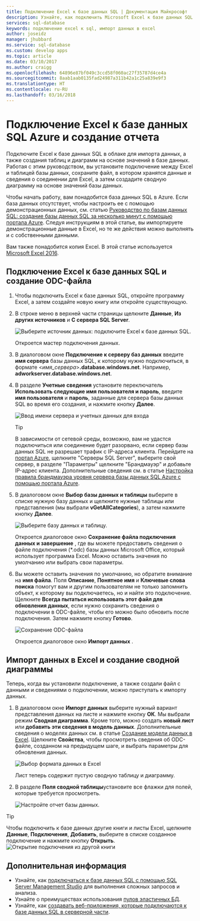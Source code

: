 ```yaml
---
title: Подключение Excel к базе данных SQL | Документация Майкрософт
description: Узнайте, как подключить Microsoft Excel к базе данных SQL Azure в облаке. Импортируйте данные в Excel для создания отчетов и просмотра данных.
services: sql-database
keywords: подключение excel к sql, импорт данных в excel
author: joseidz
manager: jhubbard
ms.service: sql-database
ms.custom: develop apps
ms.topic: article
ms.date: 03/10/2017
ms.author: craigg
ms.openlocfilehash: 64896e87bf049c3ccd58f060ac27f35787d4ce4a
ms.sourcegitcommit: 8aab1aab0135fad24987a311b42a1c25a839e9f3
ms.translationtype: HT
ms.contentlocale: ru-RU
ms.lasthandoff: 03/16/2018
---
```

# <a name="connect-excel-to-an-azure-sql-database-and-create-a-report"></a>Подключение Excel к базе данных SQL Azure и создание отчета

Подключите Excel к базе данных SQL в облаке для импорта данных, а также создания таблиц и диаграмм на основе значений в базе данных. Работая с этим руководством, вы установите подключение между Excel и таблицей базы данных, сохраните файл, в котором хранятся данные и сведения о соединении для Excel, а затем создадите сводную диаграмму на основе значений базы данных.

Чтобы начать работу, вам понадобится база данных SQL в Azure. Если база данных отсутствует, чтобы настроить ее с помощью демонстрационных данных, см. статью [Руководство по базам данных SQL: создание базы данных SQL за несколько минут с помощью портала Azure](sql-database-get-started-portal.md). Следуя инструкциям в этой статье, вы импортируете демонстрационные данные в Excel, но те же действия можно выполнять и с собственными данными.

Вам также понадобится копия Excel. В этой статье используется [Microsoft Excel 2016](https://products.office.com/).

## <a name="connect-excel-to-a-sql-database-and-create-an-odc-file"></a>Подключение Excel к базе данных SQL и создание ODC-файла
1. Чтобы подключить Excel к базе данных SQL, откройте программу Excel, а затем создайте новую книгу или откройте существующую.
2. В строке меню в верхней части страницы щелкните **Данные**, **Из других источников** и **С сервера SQL Server**.
   
   ![Выберите источник данных: подключите Excel к базе данных SQL.](./media/sql-database-connect-excel/excel_data_source.png)
   
   Откроется мастер подключения данных.
3. В диалоговом окне **Подключение к серверу баз данных** введите **имя сервера** базы данных SQL, к которому нужно подключиться, в формате <*имя_сервера*>**.database.windows.net**. Например, **adworkserver.database.windows.net**.
4. В разделе **Учетные сведения** установите переключатель **Использовать следующие имя пользователя и пароль**, введите **имя пользователя** и **пароль**, заданные для сервера базы данных SQL во время его создания, и нажмите кнопку **Далее**.
   
   ![Ввод имени сервера и учетных данных для входа](./media/sql-database-connect-excel/connect-to-server.png)
   
   > [!TIP]
   > В зависимости от сетевой среды, возможно, вам не удастся подключиться или соединение будет разорвано, если сервер базы данных SQL не разрешает трафик с IP-адреса клиента. Перейдите на [портал Azure](https://portal.azure.com/), щелкните "Серверы SQL Server", выберите свой сервер, в разделе "Параметры" щелкните "Брандмауэр" и добавьте IP-адрес клиента. Дополнительные сведения см. в статье [Настройка правила брандмауэра уровня сервера базы данных SQL Azure с помощью портала Azure](sql-database-configure-firewall-settings.md).
   > 
   > 
5. В диалоговом окне **Выбор базы данных и таблицы** выберите в списке нужную базу данных и щелкните нужные таблицы или представления (мы выбрали **vGetAllCategories**), а затем нажмите кнопку **Далее**.
   
    ![Выберите базу данных и таблицу.](./media/sql-database-connect-excel/select-database-and-table.png)
   
    Откроется диалоговое окно **Сохранение файла подключения данных и завершение** , где вы можете предоставить сведения о файле подключения (*.odc) базы данных Microsoft Office, который использует программа Excel. Можно оставить значения по умолчанию или выбрать свои параметры.
6. Вы можете оставить значения по умолчанию, но обратите внимание на **имя файла**. Поля **Описание**, **Понятное имя** и **Ключевые слова поиска** помогут вам и другим пользователям не только запомнить объект, к которому вы подключаетесь, но и найти это подключение. Щелкните **Всегда пытаться использовать этот файл для обновления данных**, если нужно сохранить сведения о подключении в ODC-файле, чтобы его можно было обновить после подключения. Затем нажмите кнопку **Готово**.
   
    ![Сохранение ODC-файла](./media/sql-database-connect-excel/save-odc-file.png)
   
    Откроется диалоговое окно **Импорт данных** .

## <a name="import-the-data-into-excel-and-create-a-pivot-chart"></a>Импорт данных в Excel и создание сводной диаграммы
Теперь, когда вы установили подключение, а также создали файл с данными и сведениями о подключении, можно приступать к импорту данных.

1. В диалоговом окне **Импорт данных** выберите нужный вариант представления данных на листе и нажмите кнопку **ОК**. Мы выбрали режим **Сводная диаграмма**. Кроме того, можно создать **новый лист** или **добавить эти сведения в модель данных**. Дополнительные сведения о моделях данных см. в статье [Создание модели данных в Excel](https://support.office.com/article/Create-a-Data-Model-in-Excel-87E7A54C-87DC-488E-9410-5C75DBCB0F7B). Щелкните **Свойства**, чтобы просмотреть сведения об ODC-файле, созданном на предыдущем шаге, и выбрать параметры для обновления данных.
   
    ![Выбор формата данных в Excel](./media/sql-database-connect-excel/import-data.png)
   
    Лист теперь содержит пустую сводную таблицу и диаграмму.
2. В разделе **Поля сводной таблицы**установите все флажки для полей, которые требуется просмотреть.
   
    ![Настройте отчет базы данных.](./media/sql-database-connect-excel/power-pivot-results.png)

> [!TIP]
> Чтобы подключить к базе данных другие книги и листы Excel, щелкните **Данные**, **Подключения**, **Добавить**, выберите в списке созданное подключение и нажмите кнопку **Открыть**.
> ![Открытие подключения из другой книги](./media/sql-database-connect-excel/open-from-another-workbook.png)
> 
> 

## <a name="next-steps"></a>Дополнительная информация
* Узнайте, как [подключаться к базе данных SQL с помощью SQL Server Management Studio](sql-database-connect-query-ssms.md) для выполнения сложных запросов и анализа.
* Узнайте о преимуществах использования [пулов эластичных БД](sql-database-elastic-pool.md).
* Узнайте, как [создавать веб-приложения, которые подключаются к базе данных SQL в серверной части](../app-service/app-service-web-tutorial-dotnet-sqldatabase.md).


